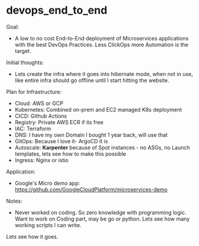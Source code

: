 # devops_end_to_end

Goal: 
- A low to no cost End-to-End deployment of Microservices applications with the best DevOps Practices. Less ClickOps more Automation is the target.

Initial thoughts:
- Lets create the infra where it goes into hibernate mode, when not in use, like entire infra should go offline until I start hitting the website.

Plan for Infrastructure: 
- Cloud: AWS or GCP
- Kubernetes: Combined on-prem and EC2 managed K8s deployment
- CICD: Github Actions
- Registry: Private AWS ECR if its free
- IAC: Terraform
- DNS: I have my own Domain I bought 1 year back, will use that
- GitOps: Because I love it- ArgoCD it is
- Autoscale: **Karpenter** because of Spot instances - no ASGs, no Launch templates, lets see how to make this possible
- Ingress: Nginx or istio

Application:
- Google's Micro demo app: https://github.com/GoogleCloudPlatform/microservices-demo

Notes:
- Never worked on coding. So zero knowledge with programming logic. Want to work on Coding part, may be go or python. Lets see how many working scripts I can write.

Lets see how it goes.

